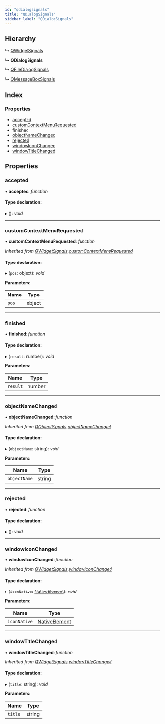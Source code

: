 ```yaml
---
id: "qdialogsignals"
title: "QDialogSignals"
sidebar_label: "QDialogSignals"
---
```


## Hierarchy

  ↳ [QWidgetSignals](qwidgetsignals.md)

  ↳ **QDialogSignals**

  ↳ [QFileDialogSignals](qfiledialogsignals.md)

  ↳ [QMessageBoxSignals](qmessageboxsignals.md)

## Index

### Properties

* [accepted](qdialogsignals.md#accepted)
* [customContextMenuRequested](qdialogsignals.md#customcontextmenurequested)
* [finished](qdialogsignals.md#finished)
* [objectNameChanged](qdialogsignals.md#objectnamechanged)
* [rejected](qdialogsignals.md#rejected)
* [windowIconChanged](qdialogsignals.md#windowiconchanged)
* [windowTitleChanged](qdialogsignals.md#windowtitlechanged)

## Properties

###  accepted

• **accepted**: *function*

#### Type declaration:

▸ (): *void*

___

###  customContextMenuRequested

• **customContextMenuRequested**: *function*

*Inherited from [QWidgetSignals](qwidgetsignals.md).[customContextMenuRequested](qwidgetsignals.md#customcontextmenurequested)*

#### Type declaration:

▸ (`pos`: object): *void*

**Parameters:**

Name | Type |
------ | ------ |
`pos` | object |

___

###  finished

• **finished**: *function*

#### Type declaration:

▸ (`result`: number): *void*

**Parameters:**

Name | Type |
------ | ------ |
`result` | number |

___

###  objectNameChanged

• **objectNameChanged**: *function*

*Inherited from [QObjectSignals](qobjectsignals.md).[objectNameChanged](qobjectsignals.md#objectnamechanged)*

#### Type declaration:

▸ (`objectName`: string): *void*

**Parameters:**

Name | Type |
------ | ------ |
`objectName` | string |

___

###  rejected

• **rejected**: *function*

#### Type declaration:

▸ (): *void*

___

###  windowIconChanged

• **windowIconChanged**: *function*

*Inherited from [QWidgetSignals](qwidgetsignals.md).[windowIconChanged](qwidgetsignals.md#windowiconchanged)*

#### Type declaration:

▸ (`iconNative`: [NativeElement](../globals.md#nativeelement)): *void*

**Parameters:**

Name | Type |
------ | ------ |
`iconNative` | [NativeElement](../globals.md#nativeelement) |

___

###  windowTitleChanged

• **windowTitleChanged**: *function*

*Inherited from [QWidgetSignals](qwidgetsignals.md).[windowTitleChanged](qwidgetsignals.md#windowtitlechanged)*

#### Type declaration:

▸ (`title`: string): *void*

**Parameters:**

Name | Type |
------ | ------ |
`title` | string |
